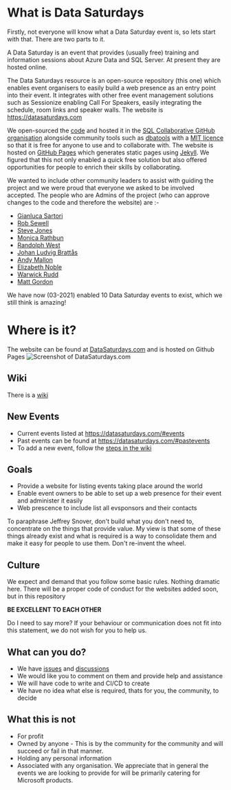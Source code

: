 # What is Data Saturdays
Firstly, not everyone will know what a Data Saturday event is, so lets start with that. There are two parts to it.

A Data Saturday is an event that provides (usually free) training and information sessions about Azure Data and SQL Server. At present they are hosted online.

The Data Saturdays resource is an open-source repository (this one) which enables event organisers to easily build a web presence as an entry point into their event. It integrates with other free event management solutions such as Sessionize enabling Call For Speakers, easily integrating the schedule, room links and speaker walls. The website is https://datasaturdays.com

We open-sourced the [code](https://github.com/sqlcollaborative/datasaturdays) and hosted it in the [SQL Collaborative GitHub organisation](https://github.com/sqlcollaborative/) alongside community tools such as [dbatools](https://dbatools.io) with a [MIT licence](https://github.com/sqlcollaborative/DataSaturdays/blob/main/LICENSE) so that it is free for anyone to use and to collaborate with. The website is hosted on [GitHub Pages](https://pages.github.com/) which generates static pages using [Jekyll](https://docs.github.com/en/github/working-with-github-pages/setting-up-a-github-pages-site-with-jekyll). We figured that this not only enabled a quick free solution but also offered opportunities for people to enrich their skills by collaborating.

We wanted to include other community leaders to assist with guiding the project and we were proud that everyone we asked to be involved accepted. The people who are Admins of the project (who can approve changes to the code and therefore the website) are :-

- [Gianluca Sartori](https://twitter/spaghettidba)
- [Rob Sewell](https://twitter/sqldbawithbeard)
- [Steve Jones](https://twitter/way0utwest)
- [Monica Rathbun](https://twitter/sqlespresso)
- [Randolph West](https://twitter/_randolph_west)
- [Johan Ludvig Brattås](https://twitter/intoleranse)
- [Andy Mallon](https://twitter/amtwo)
- [Elizabeth Noble](https://twitter/sqlzelda)
- [Warwick Rudd](https://twitter/Warwick_Rudd)
- [Matt Gordon](https://twitter/sqlatspeed)

We have now (03-2021) enabled 10 Data Saturday events to exist, which we still think is amazing!

# Where is it?

The website can be found at [DataSaturdays.com](https://datasaturdays.com) and is hosted on Github Pages
![Screenshot of DataSaturdays.com](https://user-images.githubusercontent.com/6729780/102750927-b229c200-435e-11eb-9daf-e4c730f29e04.png)

## Wiki

There is a [wiki](https://github.com/sqlcollaborative/DataSaturdays/wiki) 

## New Events

* Current events listed at https://datasaturdays.com/#events
* Past events can be found at https://datasaturdays.com/#pastevents
* To add a new event, follow the [steps in the wiki](https://github.com/sqlcollaborative/DataSaturdays/wiki/How-to-add-a-New-Event)

## Goals

* Provide a website for listing events taking place around the world
* Enable event owners to be able to set up a web presence for their event and administer it easily
* Web prescence to include list all evsponsors and their contacts

To paraphrase Jeffrey Snover, don't build what you don't need to, concentrate on the things that provide value. My view is that some of these things already exist and what is required is a way to consolidate them and make it easy for people to use them. Don't re-invent the wheel.

## Culture

We expect and demand that you follow some basic rules. Nothing dramatic here. There will be a proper code of conduct for the websites added soon, but in this repository

**BE EXCELLENT TO EACH OTHER**

Do I need to say more? 
If your behaviour or communication does not fit into this statement, we do not wish for you to help us.

## What can you do?

* We have [issues](https://github.com/sqlcollaborative/DataSaturdays/issues) and [discussions](https://github.com/sqlcollaborative/DataSaturdays/discussions)
* We would like you to comment on them and provide help and assistance  
* We will have code to write and CI/CD to create  
* We have no idea what else is required, thats for you, the community, to decide  

## What this is not

* For profit  
* Owned by anyone - This is by the community for the community and will succeed or fail in that manner.  
* Holding any personal information  
* Associated with any organisation. We appreciate that in general the events we are looking to provide for will be primarily catering for Microsoft products.  
